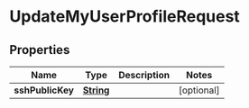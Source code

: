 

# UpdateMyUserProfileRequest


## Properties

| Name | Type | Description | Notes |
|------------ | ------------- | ------------- | -------------|
|**sshPublicKey** | [**String**](String.md) |  |  [optional] |



